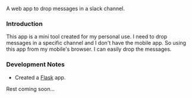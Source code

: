 A web app to drop messages in a slack channel.
### Introduction
This app is a mini tool created for my personal use.
I need to drop messages in a specific channel and I don't have the mobile app.
So using this app from my mobile's browser. I can easily drop the messages.

### Development Notes
* Created a [Flask](http://flask.pocoo.org/) app.

Rest coming soon...
